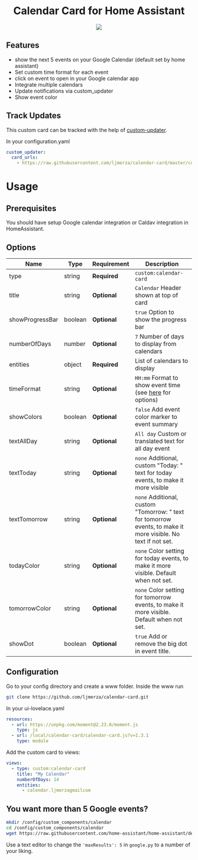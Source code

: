 <h1 align="center">Calendar Card for Home Assistant</h1>

<p align="center">
  <img src='https://i.imgur.com/86RGw5W.png' />
</p>

<h2>Features</h2>

* show the next 5 events on your Google Calendar (default set by home assistant)
* Set custom time format for each event
* click on event to open in your Google calendar app
* Integrate multiple calendars
* Update notifications via custom_updater
* Show event color

<h2>Track Updates</h2>

This custom card can be tracked with the help of [custom-updater](https://github.com/custom-components/custom_updater).

In your configuration.yaml

```yaml
custom_updater:
  card_urls:
    - https://raw.githubusercontent.com/ljmerza/calendar-card/master/custom_updater.json
```

<h1>Usage</h1>
<h2>Prerequisites</h2>
You should have setup Google calendar integration or Caldav integration in HomeAssistant.

<h2>Options</h2>

| Name | Type | Requirement | Description
| ---- | ---- | ------- | -----------
| type | string | **Required** | `custom:calendar-card`
| title | string | **Optional** | `Calendar` Header shown at top of card
| showProgressBar | boolean | **Optional** | `true` Option to show the progress bar
| numberOfDays | number | **Optional** | `7` Number of days to display from calendars
| entities | object | **Required** | List of calendars to display
| timeFormat | string | **Optional** | `HH:mm` Format to show event time (see [here](https://momentjs.com/docs/#/displaying/format/) for options)
| showColors | boolean | **Optional** | `false` Add event color marker to event summary
| textAllDay | string | **Optional** | `All day` Custom or translated text for all day event
| textToday | string | **Optional** | `none` Additional, custom "Today: " text for today events, to make it more visible
| textTomorrow | string | **Optional** | `none` Additional, custom "Tomorrow: " text for tomorrow events, to make it more visible. No text if not set.
| todayColor | string | **Optional** | `none` Color setting for today events, to make it more visible. Default when not set.
| tomorrowColor | string | **Optional** | `none` Color setting for tomorrow events, to make it more visible. Default when not set.
| showDot | boolean | **Optional** | `true` Add or remove the big dot in event title.

<h2>Configuration</h2>
Go to your config directory and create a www folder. Inside the www run

```bash
git clone https://github.com/ljmerza/calendar-card.git
```

In your ui-lovelace.yaml

```yaml
resources:
  - url: https://unpkg.com/moment@2.23.0/moment.js
    type: js
  - url: /local/calendar-card/calendar-card.js?v=1.3.1
    type: module
```

Add the custom card to views:

```yaml
views:
  - type: custom:calendar-card
    title: "My Calendar"
    numberOfDays: 14
    entities:
      - calendar.ljmerzagmailcom
```

<h2>You want more than 5 Google events?</h2>

```bash
mkdir /config/custom_components/calendar
cd /config/custom_components/calendar
wget https://raw.githubusercontent.com/home-assistant/home-assistant/dev/homeassistant/components/calendar/google.py
```
Use a text editor to change the `'maxResults': 5` in `google.py` to a number of your liking.
